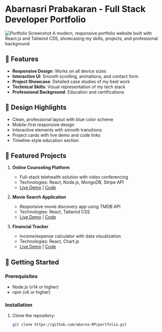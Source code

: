 # Abarnasri Prabakaran - Full Stack Developer Portfolio
![Portfolio Screenshot](https://github.com/abarna-RP/abarnasri-portfolio/commit/4e1457bc44334e19d9c7eff2f96a7f11a3437d1e)
A modern, responsive portfolio website built with React.js and Tailwind CSS, showcasing my skills, projects, and professional background.

## 🚀 Features

- **Responsive Design**: Works on all device sizes
- **Interactive UI**: Smooth scrolling, animations, and contact form
- **Project Showcase**: Detailed case studies of my best work
- **Technical Skills**: Visual representation of my tech stack
- **Professional Background**: Education and certifications

## 🎨 Design Highlights

- Clean, professional layout with blue color scheme
- Mobile-first responsive design
- Interactive elements with smooth transitions
- Project cards with live demo and code links
- Timeline-style education section

## 🌟 Featured Projects

1. **Online Counseling Platform**
   - Full-stack telehealth solution with video conferencing
   - Technologies: React, Node.js, MongoDB, Stripe API
   - [Live Demo](https://frontend-capstone-sage.vercel.app/) | [Code](https://github.com/abarna-RP/frontend-capstone)

2. **Movie Search Application**
   - Responsive movie discovery app using TMDB API
   - Technologies: React, Tailwind CSS
   - [Live Demo](https://proj7-lemon.vercel.app/) | [Code](https://github.com/abarna-RP/proj7)

3. **Financial Tracker**
   - Income/expense calculator with data visualization
   - Technologies: React, Chart.js
   - [Live Demo](https://fancy-boba-fa344d.netlify.app/) | [Code](https://github.com/abarna-RP/calculator-task)

## 🚀 Getting Started

### Prerequisites
- Node.js (v14 or higher)
- npm (v6 or higher)

### Installation
1. Clone the repository:
   ```bash
   git clone https://github.com/abarna-RP/portfolio.git
